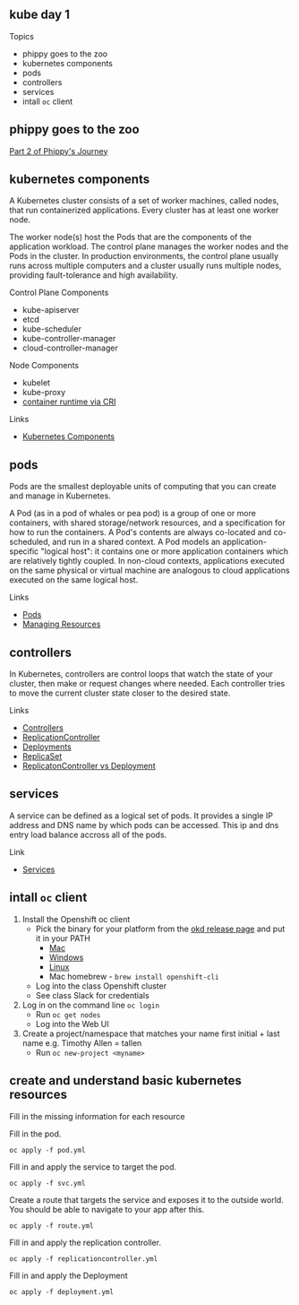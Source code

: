 kube day 1
----------

Topics

* phippy goes to the zoo
* kubernetes components
* pods
* controllers
* services
* intall `oc` client

phippy goes to the zoo
----------------------

[Part 2 of Phippy's Journey](https://www.cncf.io/phippy-goes-to-the-zoo-book/)

kubernetes components
---------------------

A Kubernetes cluster consists of a set of worker machines, called nodes, that run containerized applications. Every cluster has at least one worker node.

The worker node(s) host the Pods that are the components of the application workload. The control plane manages the worker nodes and the Pods in the cluster. In production environments, the control plane usually runs across multiple computers and a cluster usually runs multiple nodes, providing fault-tolerance and high availability.

Control Plane Components
* kube-apiserver
* etcd
* kube-scheduler
* kube-controller-manager
* cloud-controller-manager

Node Components
* kubelet
* kube-proxy
* [container runtime via CRI](https://github.com/kubernetes/community/blob/master/contributors/devel/sig-node/container-runtime-interface.md)


Links
* [Kubernetes Components](https://kubernetes.io/docs/concepts/overview/components/)

pods
----

Pods are the smallest deployable units of computing that you can create and manage in Kubernetes.

A Pod (as in a pod of whales or pea pod) is a group of one or more containers, with shared storage/network resources, and a specification for how to run the containers. A Pod's contents are always co-located and co-scheduled, and run in a shared context. A Pod models an application-specific "logical host": it contains one or more application containers which are relatively tightly coupled. In non-cloud contexts, applications executed on the same physical or virtual machine are analogous to cloud applications executed on the same logical host.

Links
* [Pods](https://kubernetes.io/docs/concepts/workloads/pods/)
* [Managing Resources](https://kubernetes.io/docs/concepts/configuration/manage-resources-containers/)

controllers
-----------

In Kubernetes, controllers are control loops that watch the state of your cluster, then make or request changes where needed. Each controller tries to move the current cluster state closer to the desired state.

Links
* [Controllers](https://kubernetes.io/docs/concepts/architecture/controller/)
* [ReplicationController](https://kubernetes.io/docs/concepts/workloads/controllers/replicationcontroller/)
* [Deployments](https://kubernetes.io/docs/concepts/workloads/controllers/deployment/)
* [ReplicaSet](https://kubernetes.io/docs/concepts/workloads/controllers/replicaset/)
* [ReplicatonController vs Deployment](https://ryaneschinger.com/blog/rolling-updates-kubernetes-replication-controllers-vs-deployments/)

services
--------

A service can be defined as a logical set of pods. It provides a single IP address and DNS name by which pods can be accessed. This ip and dns entry load balance accross all of the pods.

Link
* [Services](https://kubernetes.io/docs/concepts/services-networking/service/)

intall `oc` client
------------------

1. Install the Openshift oc client
    * Pick the binary for your platform from the [okd release page](https://github.com/openshift/okd/releases/tag/4.5.0-0.okd-2020-09-04-180756) and put it in your PATH
        * [Mac](https://github.com/openshift/okd/releases/download/4.5.0-0.okd-2020-09-04-180756/openshift-client-mac-4.5.0-0.okd-2020-09-04-180756.tar.gz)
        * [Windows](https://github.com/openshift/okd/releases/download/4.5.0-0.okd-2020-09-04-180756/openshift-client-windows-4.5.0-0.okd-2020-09-04-180756.zip)
        * [Linux](https://github.com/openshift/okd/releases/download/4.5.0-0.okd-2020-09-04-180756/openshift-client-linux-4.5.0-0.okd-2020-09-04-180756.tar.gz)
        * Mac homebrew - `brew install openshift-cli`
    * Log into the class Openshift cluster
    * See class Slack for credentials
2. Log in on the command line `oc login`
    * Run `oc get nodes`
    * Log into the Web UI
3. Create a project/namespace that matches your name
first initial + last name e.g. Timothy Allen = tallen
    * Run `oc new-project <myname>`

create and understand basic kubernetes resources
------------------------------------------------

Fill in the missing information for each resource

Fill in the pod.

    oc apply -f pod.yml

Fill in and apply the service to target the pod.

    oc apply -f svc.yml

Create a route that targets the service and exposes it to the outside world. You should be able to navigate to your app after this.

    oc apply -f route.yml

Fill in and apply the replication controller.

    oc apply -f replicationcontroller.yml

Fill in and apply the Deployment

    oc apply -f deployment.yml
